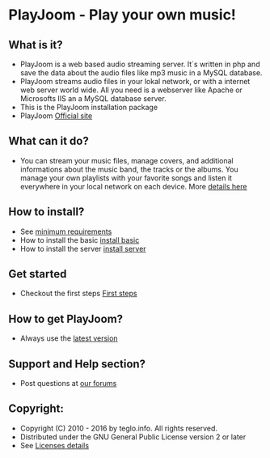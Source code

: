 PlayJoom - Play your own music!
====================

What is it?
---------------------
* PlayJoom is a web based audio streaming server. It´s written in php and save the data about the audio files like mp3 music in a MySQL database. 
* PlayJoom streams audio files in your lokal network, or with a internet web server world wide. All you need is a webserver like Apache or Microsofts IIS an a MySQL database server.
* This is the PlayJoom installation package
* PlayJoom [Official site](http://www.playjoom.org)

What can it do?
---------------------
* You can stream your music files, manage covers, and additional informations about the music band, the tracks or the albums. You manage your own playlists with your favorite songs and listen it everywhere in your local network on each device.
More [details here](http://www.playjoom.org/en/about.html)

How to install?
---------------------
* See [minimum requirements](http://www.playjoom.org/en/about/technical-requirements.html)
* How to install the basic [install basic](http://www.playjoom.org/en/documents/installation/install-the-basic.html)
* How to install the server [install server](http://www.playjoom.org/en/documents/installation/installation-playjoom.html)

Get started
---------------------
* Checkout the first steps [First steps](http://www.playjoom.org/en/documents/backend/first-steps.html)

How to get PlayJoom?
---------------------
* Always use the [latest version](http://www.playjoom.org/en/downloads.html)

Support and Help section?
---------------------
* Post questions at [our forums](http://www.playjoom.org/en/forum/index.html)

Copyright:
---------------------
* Copyright (C) 2010 - 2016 by teglo.info. All rights reserved.
* Distributed under the GNU General Public License version 2 or later
* See [Licenses details](http://www.playjoom.org/en/about/licenses/gnu-general-public-license.html)
